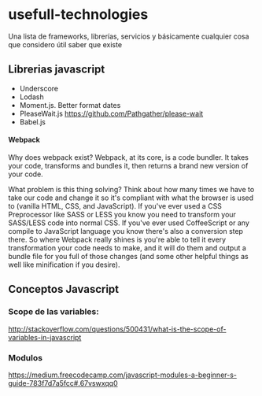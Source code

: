 # usefull-technologies
Una lista de frameworks, librerías, servicios y básicamente cualquier cosa que considero útil saber que existe

## Librerias javascript
- Underscore
- Lodash
- Moment.js. Better format dates
- PleaseWait.js https://github.com/Pathgather/please-wait
- Babel.js

#### Webpack
Why does webpack exist? Webpack, at its core, is a code bundler. It takes your code, transforms and bundles it, then returns a brand new version of your code.

What problem is this thing solving? Think about how many times we have to take our code and change it so it's compliant with what the browser is used to (vanilla HTML, CSS, and JavaScript). If you've ever used a CSS Preprocessor like SASS or LESS you know you need to transform your SASS/LESS code into normal CSS. If you've ever used CoffeeScript or any compile to JavaScript language you know there's also a conversion step there. So where Webpack really shines is you're able to tell it every transformation your code needs to make, and it will do them and output a bundle file for you full of those changes (and some other helpful things as well like minification if you desire).

## Conceptos Javascript

### Scope de las variables:
http://stackoverflow.com/questions/500431/what-is-the-scope-of-variables-in-javascript

### Modulos
https://medium.freecodecamp.com/javascript-modules-a-beginner-s-guide-783f7d7a5fcc#.67vswxqq0
